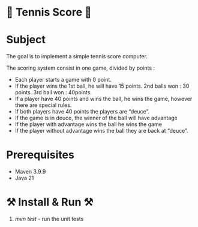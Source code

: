 # 🎾 Tennis Score 🎾

# Subject

The goal is to implement a simple tennis score computer.

The scoring system consist in one game, divided by points :

* Each player starts a game with 0 point.
* If the player wins the 1st ball, he will have 15 points. 2nd balls won : 30 points. 3rd ball won : 40points.
* If a player have 40 points and wins the ball, he wins the game, however there are special rules.
* If both players have 40 points the players are “deuce”.
* If the game is in deuce, the winner of the ball will have advantage
* If the player with advantage wins the ball he wins the game
* If the player without advantage wins the ball they are back at “deuce”.

# Prerequisites

* Maven 3.9.9
* Java 21

# ⚒️ Install & Run ⚒️

1. *mvn test* - run the unit tests 
